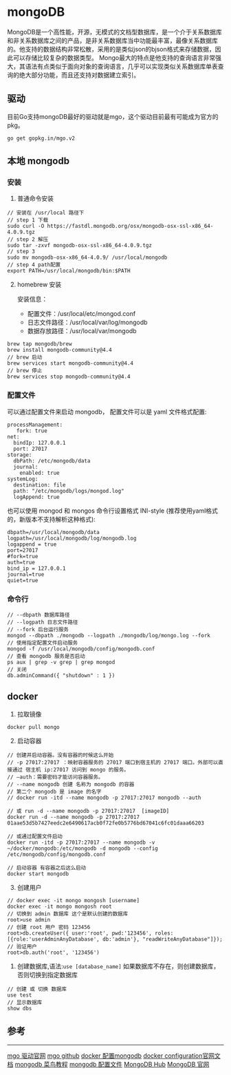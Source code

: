 # mongoDB
MongoDB是一个高性能，开源，无模式的文档型数据库，是一个介于关系数据库和非关系数据库之间的产品，是非关系数据库当中功能最丰富，最像关系数据库的。他支持的数据结构非常松散，采用的是类似json的bjson格式来存储数据，因此可以存储比较复杂的数据类型。
Mongo最大的特点是他支持的查询语言非常强大，其语法有点类似于面向对象的查询语言，几乎可以实现类似关系数据库单表查询的绝大部分功能，而且还支持对数据建立索引。

## 驱动
目前Go支持mongoDB最好的驱动就是mgo，这个驱动目前最有可能成为官方的pkg。

`go get gopkg.in/mgo.v2`


## 本地 mongodb
### 安装
1. 普通命令安装
```
// 安装在 /usr/local 路径下
// step 1 下载
sudo curl -O https://fastdl.mongodb.org/osx/mongodb-osx-ssl-x86_64-4.0.9.tgz
// step 2 解压
sudo tar -zxvf mongodb-osx-ssl-x86_64-4.0.9.tgz
// step 3 
sudo mv mongodb-osx-x86_64-4.0.9/ /usr/local/mongodb
// step 4 path配置
export PATH=/usr/local/mongodb/bin:$PATH
```
2. homebrew 安装
   
    安装信息：
    - 配置文件：/usr/local/etc/mongod.conf
    - 日志文件路径：/usr/local/var/log/mongodb
    - 数据存放路径：/usr/local/var/mongodb
```
brew tap mongodb/brew
brew install mongodb-community@4.4
// brew 启动
brew services start mongodb-community@4.4
// brew 停止
brew services stop mongodb-community@4.4
```

### 配置文件
可以通过配置文件来启动 mongodb， 配置文件可以是 yaml 文件格式配置:
```
processManagement:
   fork: true
net:
  bindIp: 127.0.0.1
  port: 27017
storage:
  dbPath: /etc/mongodb/data
  journal:
    enabled: true
systemLog:
  destination: file
  path: "/etc/mongodb/logs/mongod.log"
  logAppend: true
```

也可以使用 mongod 和 mongos 命令行设置格式 INI-style (推荐使用yaml格式的，新版本不支持解析这种格式):
```
dbpath=/usr/local/mongodb/data
logpath=/usr/local/mongodb/log/mongodb.log
logappend = true
port=27017
#fork=true
auth=true
bind_ip = 127.0.0.1
journal=true
quiet=true
```

### 命令行
```
// --dbpath 数据库路径
// --logpath 日志文件路径
// --fork 后台运行服务
mongod --dbpath ./mongodb --logpath ./mongodb/log/mongo.log --fork
// 使用指定配置文件启动服务
mongod -f /usr/local/mongodb/config/mongodb.conf
// 查看 mongodb 服务是否启动
ps aux | grep -v grep | grep mongod
// 关闭
db.adminCommand({ "shutdown" : 1 })
```


## docker 
1. 拉取镜像
```
docker pull mongo 
```

2. 启动容器
```
// 创建并启动容器。没有容器的时候这么开始
// -p 27017:27017 ：映射容器服务的 27017 端口到宿主机的 27017 端口。外部可以直接通过 宿主机 ip:27017 访问到 mongo 的服务。
// –auth：需要密码才能访问容器服务。
// --name mongodb 创建 名称为 mongodb 的容器
// 第二个 mongodb 是 image 的名字
// docker run -itd --name mongodb -p 27017:27017 mongodb --auth

// 或 run -d --name mongodb -p 27017:27017  [imageID]
docker run -d --name mongodb -p 27017:27017 01aae53d5b7427eedc2e6490617acb0f72fe0b5776bd67041c6fc01daaa66203

// 或通过配置文件启动
docker run -itd -p 27017:27017 --name mongodb -v ~/docker/mongodb:/etc/mongodb -d mongodb --config /etc/mongodb/config/mongodb.conf 

// 启动容器 有容器之后这么启动
docker start mongodb
```

3. 创建用户
```
// docker exec -it mongo mongosh [username]
docker exec -it mongo mongosh root
// 切换到 admin 数据库 这个是默认创建的数据库
root>use admin 
// 创建 root 用户 密码 123456 
root>db.createUser({ user:'root', pwd:'123456', roles:[{role:'userAdminAnyDatabase', db:'admin'}, "readWriteAnyDatabase"]});
// 验证用户
root>db.auth('root', '123456')
```

1. 创建数据库,语法:`use [database_name]`
如果数据库不存在，则创建数据库，否则切换到指定数据库
```
// 创建 或 切换 数据库 
use test
// 显示数据库
show dbs
```



## 参考
----
[mgo 驱动官网](http://labix.org/mgo)
[mgo github](https://github.com/go-mgo/mgo/tree/v2)
[docker 配置mongodb](https://blog.csdn.net/liuyunshengsir/article/details/127924865)
[docker configuration官网文档](https://www.mongodb.com/docs/manual/reference/configuration-file-settings-command-line-options-mapping/)
[mongodb 菜鸟教程](https://www.runoob.com/mongodb/mongodb-osx-install.html)
[mongodb 配置文件](https://blog.csdn.net/chj_1224365967/article/details/120967002)
[MongoDB Hub](https://hub.docker.com/_/mongo)
[MongoDB 官网](https://www.mongodb.com/docs/manual/introduction/)




